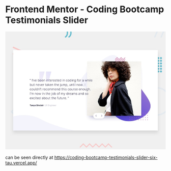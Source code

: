 # Frontend Mentor - Coding Bootcamp Testimonials Slider

![Design preview for the Coding Bootcamp Testimonials Slider coding challenge](./design/desktop-preview.jpg)

can be seen directly at https://coding-bootcamp-testimonials-slider-six-tau.vercel.app/